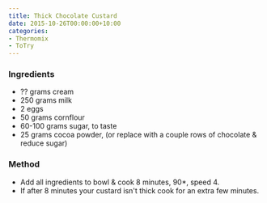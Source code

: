 ```yaml
---
title: Thick Chocolate Custard
date: 2015-10-26T00:00:00+10:00
categories:
- Thermomix
- ToTry
---
```









### Ingredients

* ?? grams cream
* 250 grams milk
* 2 eggs
* 50 grams cornflour
* 60-100 grams sugar, to taste
* 25 grams cocoa powder, (or replace with a couple rows of chocolate & reduce sugar)

### Method

* Add all ingredients to bowl & cook 8 minutes, 90*, speed 4.
* If after 8 minutes your custard isn't thick cook for an extra few minutes.
